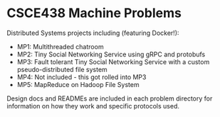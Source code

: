 # CSCE438 Machine Problems
Distributed Systems projects including (featuring Docker!):

* MP1: Multithreaded chatroom
* MP2: Tiny Social Networking Service using gRPC and protobufs
* MP3: Fault tolerant Tiny Social Networking Service with a custom pseudo-distributed file system
* MP4: Not included - this got rolled into MP3
* MP5: MapReduce on Hadoop File System

Design docs and READMEs are included in each problem directory for information on how they work and specific protocols used.



